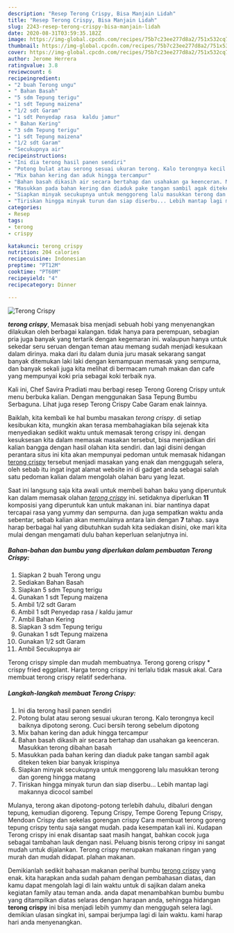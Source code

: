 ```yaml
---
description: "Resep Terong Crispy, Bisa Manjain Lidah"
title: "Resep Terong Crispy, Bisa Manjain Lidah"
slug: 2243-resep-terong-crispy-bisa-manjain-lidah
date: 2020-08-31T03:59:35.182Z
image: https://img-global.cpcdn.com/recipes/75b7c23ee277d8a2/751x532cq70/terong-crispy-foto-resep-utama.jpg
thumbnail: https://img-global.cpcdn.com/recipes/75b7c23ee277d8a2/751x532cq70/terong-crispy-foto-resep-utama.jpg
cover: https://img-global.cpcdn.com/recipes/75b7c23ee277d8a2/751x532cq70/terong-crispy-foto-resep-utama.jpg
author: Jerome Herrera
ratingvalue: 3.8
reviewcount: 6
recipeingredient:
- "2 buah Terong ungu"
- " Bahan Basah"
- "5 sdm Tepung terigu"
- "1 sdt Tepung maizena"
- "1/2 sdt Garam"
- "1 sdt Penyedap rasa  kaldu jamur"
- " Bahan Kering"
- "3 sdm Tepung terigu"
- "1 sdt Tepung maizena"
- "1/2 sdt Garam"
- "Secukupnya air"
recipeinstructions:
- "Ini dia terong hasil panen sendiri"
- "Potong bulat atau serong sesuai ukuran terong. Kalo terongnya kecil baiknya dipotong serong. Cuci bersih terong sebelum dipotong"
- "Mix bahan kering dan aduk hingga tercampur"
- "Bahan basah dikasih air secara bertahap dan usahakan ga keenceran. Masukkan terong dibahan basah"
- "Masukkan pada bahan kering dan diaduk pake tangan sambil agak diteken teken biar banyak krispinya"
- "Siapkan minyak secukupnya untuk menggoreng lalu masukkan terong dan goreng hingga matang"
- "Tiriskan hingga minyak turun dan siap diserbu... Lebih mantap lagi makannya dicocol sambel"
categories:
- Resep
tags:
- terong
- crispy

katakunci: terong crispy 
nutrition: 204 calories
recipecuisine: Indonesian
preptime: "PT12M"
cooktime: "PT60M"
recipeyield: "4"
recipecategory: Dinner

---
```



![Terong Crispy](https://img-global.cpcdn.com/recipes/75b7c23ee277d8a2/751x532cq70/terong-crispy-foto-resep-utama.jpg)

<b><i>terong crispy</i></b>, Memasak bisa menjadi sebuah hobi yang menyenangkan dilakukan oleh berbagai kalangan. tidak hanya para perempuan, sebagian pria juga banyak yang tertarik dengan kegemaran ini. walaupun hanya untuk sekedar seru seruan dengan teman atau memang sudah menjadi kesukaan dalam dirinya. maka dari itu dalam dunia juru masak sekarang sangat banyak ditemukan laki laki dengan kemampuan memasak yang sempurna, dan banyak sekali juga kita melihat di bermacam rumah makan dan cafe yang mempunyai koki pria sebagai koki terbaik nya.

Kali ini, Chef Savira Pradiati mau berbagi resep Terong Goreng Crispy untuk menu berbuka kalian. Dengan menggunakan Sasa Tepung Bumbu Serbaguna. Lihat juga resep Terong Crispy Cabe Garam enak lainnya.

Baiklah, kita kembali ke hal bumbu masakan <i>terong crispy</i>. di setiap kesibukan kita, mungkin akan terasa membahagiakan bila sejenak kita menyediakan sedikit waktu untuk memasak terong crispy ini. dengan kesuksesan kita dalam memasak masakan tersebut, bisa menjadikan diri kalian bangga dengan hasil olahan kita sendiri. dan lagi disini dengan perantara situs ini kita akan mempunyai pedoman untuk memasak hidangan <u>terong crispy</u> tersebut menjadi masakan yang enak dan menggugah selera, oleh sebab itu ingat ingat alamat website ini di gadget anda sebagai salah satu pedoman kalian dalam mengolah olahan baru yang lezat.


Saat ini langsung saja kita awali untuk membeli bahan baku yang diperuntuk kan dalam memasak olahan <u><i>terong crispy</i></u> ini. setidaknya diperlukan <b>11</b> komposisi yang diperuntuk kan untuk makanan ini. biar nantinya dapat tercapai rasa yang yummy dan sempurna. dan juga sempatkan waktu anda sebentar, sebab kalian akan memulainya antara lain dengan <b>7</b> tahap. saya harap berbagai hal yang dibutuhkan sudah kita sediakan disini, oke mari kita mulai dengan mengamati dulu bahan keperluan selanjutnya ini.

<!--inarticleads1-->

##### Bahan-bahan dan bumbu yang diperlukan dalam pembuatan Terong Crispy:

1. Siapkan 2 buah Terong ungu
1. Sediakan  Bahan Basah
1. Siapkan 5 sdm Tepung terigu
1. Gunakan 1 sdt Tepung maizena
1. Ambil 1/2 sdt Garam
1. Ambil 1 sdt Penyedap rasa / kaldu jamur
1. Ambil  Bahan Kering
1. Siapkan 3 sdm Tepung terigu
1. Gunakan 1 sdt Tepung maizena
1. Gunakan 1/2 sdt Garam
1. Ambil Secukupnya air


Terong crispy simple dan mudah membuatnya. Terong goreng crispy * crispy fried eggplant. Harga terong crispy ini terlalu tidak masuk akal. Cara membuat terong crispy relatif sederhana. 

<!--inarticleads2-->

##### Langkah-langkah membuat Terong Crispy:

1. Ini dia terong hasil panen sendiri
1. Potong bulat atau serong sesuai ukuran terong. Kalo terongnya kecil baiknya dipotong serong. Cuci bersih terong sebelum dipotong
1. Mix bahan kering dan aduk hingga tercampur
1. Bahan basah dikasih air secara bertahap dan usahakan ga keenceran. Masukkan terong dibahan basah
1. Masukkan pada bahan kering dan diaduk pake tangan sambil agak diteken teken biar banyak krispinya
1. Siapkan minyak secukupnya untuk menggoreng lalu masukkan terong dan goreng hingga matang
1. Tiriskan hingga minyak turun dan siap diserbu... Lebih mantap lagi makannya dicocol sambel


Mulanya, terong akan dipotong-potong terlebih dahulu, dibaluri dengan tepung, kemudian digoreng. Tepung Crispy, Tempe Goreng Tepung Crispy, Mendoan Crispy dan sekelas gorengan crispy Cara membuat terong goreng tepung crispy tentu saja sangat mudah. pada kesempatan kali ini. Kudapan Terong crispy ini enak disantap saat masih hangat, bahkan cocok juga sebagai tambahan lauk dengan nasi. Peluang bisnis terong cripsy ini sangat mudah untuk dijalankan. Terong crispy merupakan makanan ringan yang murah dan mudah didapat. plahan makanan. 

Demikianlah sedikit bahasan makanan perihal bumbu <u>terong crispy</u> yang enak. kita harapkan anda sudah paham dengan pembahasan diatas, dan kamu dapat mengolah lagi di lain waktu untuk di sajikan dalam aneka kegiatan family atau teman anda. anda dapat menambahkan bumbu bumbu yang ditampilkan diatas selaras dengan harapan anda, sehingga hidangan <b>terong crispy</b> ini bisa menjadi lebih yummy dan menggugah selera lagi. demikian ulasan singkat ini, sampai berjumpa lagi di lain waktu. kami harap hari anda menyenangkan.
